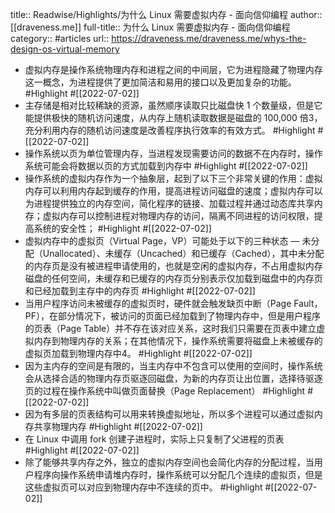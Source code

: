 title:: Readwise/Highlights/为什么 Linux 需要虚拟内存 - 面向信仰编程
author:: [[draveness.me]]
full-title:: 为什么 Linux 需要虚拟内存 - 面向信仰编程
category:: #articles
url:: https://draveness.me/draveness.me/whys-the-design-os-virtual-memory

- 虚拟内存是操作系统物理内存和进程之间的中间层，它为进程隐藏了物理内存这一概念，为进程提供了更加简洁和易用的接口以及更加复杂的功能。 #Highlight #[[2022-07-02]]
- 主存储是相对比较稀缺的资源，虽然顺序读取只比磁盘快 1 个数量级，但是它能提供极快的随机访问速度，从内存上随机读取数据是磁盘的 100,000 倍3，充分利用内存的随机访问速度是改善程序执行效率的有效方式。 #Highlight #[[2022-07-02]]
- 操作系统以页为单位管理内存，当进程发现需要访问的数据不在内存时，操作系统可能会将数据以页的方式加载到内存中 #Highlight #[[2022-07-02]]
- 操作系统的虚拟内存作为一个抽象层，起到了以下三个非常关键的作用：虚拟内存可以利用内存起到缓存的作用，提高进程访问磁盘的速度；虚拟内存可以为进程提供独立的内存空间，简化程序的链接、加载过程并通过动态库共享内存；虚拟内存可以控制进程对物理内存的访问，隔离不同进程的访问权限，提高系统的安全性； #Highlight #[[2022-07-02]]
- 虚拟内存中的虚拟页（Virtual Page，VP）可能处于以下的三种状态 — 未分配（Unallocated）、未缓存（Uncached）和已缓存（Cached），其中未分配的内存页是没有被进程申请使用的，也就是空闲的虚拟内存，不占用虚拟内存磁盘的任何空间，未缓存和已缓存的内存页分别表示仅加载到磁盘中的内存页和已经加载到主存中的内存页 #Highlight #[[2022-07-02]]
- 当用户程序访问未被缓存的虚拟页时，硬件就会触发缺页中断（Page Fault，PF），在部分情况下，被访问的页面已经加载到了物理内存中，但是用户程序的页表（Page Table）并不存在该对应关系，这时我们只需要在页表中建立虚拟内存到物理内存的关系；在其他情况下，操作系统需要将磁盘上未被缓存的虚拟页加载到物理内存中4。 #Highlight #[[2022-07-02]]
- 因为主内存的空间是有限的，当主内存中不包含可以使用的空间时，操作系统会从选择合适的物理内存页驱逐回磁盘，为新的内存页让出位置，选择待驱逐页的过程在操作系统中叫做页面替换（Page Replacement） #Highlight #[[2022-07-02]]
- 因为有多层的页表结构可以用来转换虚拟地址，所以多个进程可以通过虚拟内存共享物理内存 #Highlight #[[2022-07-02]]
- 在 Linux 中调用 fork 创建子进程时，实际上只复制了父进程的页表 #Highlight #[[2022-07-02]]
- 除了能够共享内存之外，独立的虚拟内存空间也会简化内存的分配过程，当用户程序向操作系统申请堆内存时，操作系统可以分配几个连续的虚拟页，但是这些虚拟页可以对应到物理内存中不连续的页中。 #Highlight #[[2022-07-02]]